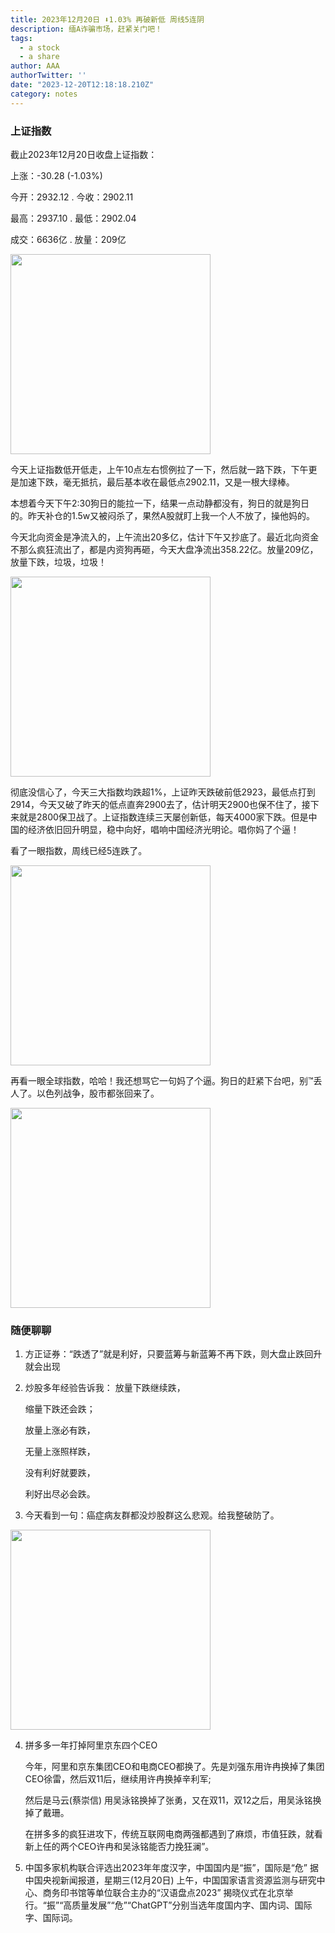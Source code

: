 ```yaml
---
title: 2023年12月20日 ⬇️1.03% 再破新低 周线5连阴
description: 缅A诈骗市场，赶紧关门吧！
tags:
  - a stock
  - a share
author: AAA
authorTwitter: ''
date: "2023-12-20T12:18:18.210Z"
category: notes
---
```


### 上证指数

截止2023年12月20日收盘上证指数：

上涨：<span class="font-semibold text-g-7">-30.28 (-1.03%)</span>

今开：<span class="font-semibold text-g-6">2932.12</span> . 今收：<span class="font-semibold text-g-7">2902.11</span>

最高：<span class="font-semibold text-r-6">2937.10</span> . 最低：<span class="font-semibold text-g-8">2902.04</span>

成交：<span class="font-semibold">6636亿</span> . 放量：<span class="font-semibold text-r-6">209亿</span>

<img src="/images/uploads/2023-12/20231220-shzs.jpg" style="width: 320px">

今天上证指数低开低走，上午10点左右惯例拉了一下，然后就一路下跌，下午更是加速下跌，毫无抵抗，最后基本收在最低点2902.11，又是一根大绿棒。

本想着今天下午2:30狗日的能拉一下，结果一点动静都没有，狗日的就是狗日的。昨天补仓的1.5w又被闷杀了，果然A股就盯上我一个人不放了，操他妈的。

今天北向资金是净流入的，上午流出20多亿，估计下午又抄底了。最近北向资金不那么疯狂流出了，都是内资狗再砸，今天大盘净流出358.22亿。放量209亿，放量下跌，垃圾，垃圾！

<img src="/images/uploads/2023-12/20231220-shzs-zj.jpg" style="width: 320px">

彻底没信心了，今天三大指数均跌超1%，上证昨天跌破前低2923，最低点打到2914，今天又破了昨天的低点直奔2900去了，估计明天2900也保不住了，接下来就是2800保卫战了。上证指数连续三天屡创新低，每天4000家下跌。但是中国的经济依旧回升明显，稳中向好，唱响中国经济光明论。唱你妈了个逼！

看了一眼指数，周线已经5连跌了。

<img src="/images/uploads/2023-12/20231220-shzs-zk.jpg" style="width: 320px">

再看一眼全球指数，哈哈！我还想骂它一句妈了个逼。狗日的赶紧下台吧，别™丢人了。以色列战争，股市都张回来了。

<img src="/images/uploads/2023-12/20231220-zs-global.jpg" style="width: 320px">

### 随便聊聊

1. 方正证券：“跌透了”就是利好，只要蓝筹与新蓝筹不再下跌，则大盘止跌回升就会出现

2. 炒股多年经验告诉我：
   放量下跌继续跌，
   
   缩量下跌还会跌；
   
   放量上涨必有跌，
   
   无量上涨照样跌，
   
   没有利好就要跌，
   
   利好出尽必会跌。

3. 今天看到一句：癌症病友群都没炒股群这么悲观。给我整破防了。
  <img src="/images/uploads/2023-12/20231220-pofh.png" style="width: 320px">

4. 拼多多一年打掉阿里京东四个CEO
   
   今年，阿里和京东集团CEO和电商CEO都换了。先是刘强东用许冉换掉了集团CEO徐雷，然后双11后，继续用许冉换掉辛利军;
   
   然后是马云(蔡崇信) 用吴泳铭换掉了张勇，又在双11，双12之后，用吴泳铭换掉了戴珊。
   
   在拼多多的疯狂进攻下，传统互联网电商两强都遇到了麻烦，市值狂跌，就看新上任的两个CEO许冉和吴泳铭能否力挽狂澜”。

5. 中国多家机构联合评选出2023年年度汉字，中国国内是“振”，国际是“危”
   据中国央视新闻报道，星期三(12月20日) 上午，中国国家语言资源监测与研究中心、商务印书馆等单位联合主办的“汉语盘点2023” 揭晓仪式在北京举行。“振”“高质量发展”“危”“ChatGPT”分别当选年度国内字、国内词、国际字、国际词。